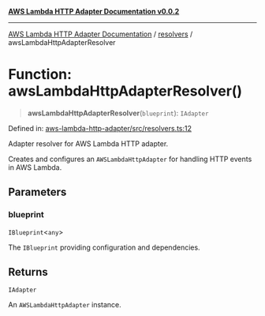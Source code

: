 [**AWS Lambda HTTP Adapter Documentation v0.0.2**](../../README.md)

***

[AWS Lambda HTTP Adapter Documentation](../../modules.md) / [resolvers](../README.md) / awsLambdaHttpAdapterResolver

# Function: awsLambdaHttpAdapterResolver()

> **awsLambdaHttpAdapterResolver**(`blueprint`): `IAdapter`

Defined in: [aws-lambda-http-adapter/src/resolvers.ts:12](https://github.com/stonemjs/aws-lambda-http-adapter/blob/2fb8e4d048853c60484edbc94c3249aefb421def/src/resolvers.ts#L12)

Adapter resolver for AWS Lambda HTTP adapter.

Creates and configures an `AWSLambdaHttpAdapter` for handling HTTP events in AWS Lambda.

## Parameters

### blueprint

`IBlueprint`\<`any`\>

The `IBlueprint` providing configuration and dependencies.

## Returns

`IAdapter`

An `AWSLambdaHttpAdapter` instance.

